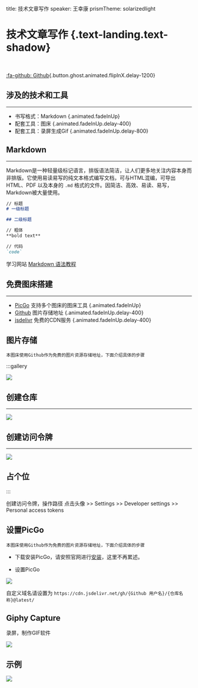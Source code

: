 title: 技术文章写作
speaker: 王幸康
prismTheme: solarizedlight

<slide class="bg-black aligncenter" image="https://cdn.jsdelivr.net/gh/wangxingkang/pictures@latest/imgs/3d19ee419134532dcd66f0b8c1366765.jpeg  .dark">

# 技术文章写作 {.text-landing.text-shadow}

<br />

[:fa-github: Github](https://github.com/wangxingkang/share){.button.ghost.animated.flipInX.delay-1200}

<slide :class="size-60 aligncenter">

## 涉及的技术和工具

---

- 书写格式：Markdown  {.animated.fadeInUp}
- 配套工具：图床  {.animated.fadeInUp.delay-400}
- 配套工具：录屏生成Gif  {.animated.fadeInUp.delay-800}

<slide :class="size-60 aligncenter">

## Markdown

---

Markdown是一种轻量级标记语言，排版语法简洁，让人们更多地关注内容本身而非排版。它使用易读易写的纯文本格式编写文档，可与HTML混编，可导出 HTML、PDF 以及本身的 `.md` 格式的文件。因简洁、高效、易读、易写，Markdown被大量使用。

```md {.animated.fadeInUp}
// 标题
# 一级标题

## 二级标题

// 粗体
**bold text**

// 代码
`code`
```

学习网站 [Markdown 语法教程](https://markdown.com.cn/)

<slide :class="aligncenter">

## 免费图床搭建

---

- [PicGo](https://picgo.github.io/PicGo-Doc/zh/) 支持多个图床的图床工具   {.animated.fadeInUp}
- [Github](https://github.com) 图片存储地址   {.animated.fadeInUp.delay-400}
- [jsdelivr](https://www.jsdelivr.com/) 免费的CDN服务   {.animated.fadeInUp.delay-400}

<slide :class="size-70">

## 图片存储

`本图床使用Github作为免费的图片资源存储地址，下面介绍具体的步骤`

:::gallery

![](https://cdn.jsdelivr.net/gh/wangxingkang/pictures@latest/imgs/20210318234246.png)

## 创建仓库

---

![](https://cdn.jsdelivr.net/gh/wangxingkang/pictures@latest/imgs/20210318234246.png)

## 创建访问令牌

---

![](https://source.unsplash.com/IFxjDdqK_0U/800x600)

## 占个位

:::

创建访问令牌，操作路径 点击头像 >> Settings >> Developer settings >> Personal access tokens

<slide :class="size-60">

## 设置PicGo

`本图床使用Github作为免费的图片资源存储地址，下面介绍具体的步骤`

- 下载安装PicGo，请安照官网进行[安装](https://picgo.github.io/PicGo-Doc/zh/guide/#%E4%B8%8B%E8%BD%BD%E5%AE%89%E8%A3%85)，这里不再累述。

- 设置PicGo

![](https://cdn.jsdelivr.net/gh/wangxingkang/pictures@latest/imgs/20210320084131.png)

自定义域名请设置为  `https://cdn.jsdelivr.net/gh/{Github 用户名}/{仓库名称}@latest/` 

<slide :class="size-70 aligncenter">

## Giphy Capture 

录屏，制作GIF软件

![](https://cdn.jsdelivr.net/gh/wangxingkang/pictures@latest/imgs/20210416164233.png)

<slide :class="size-70 aligncenter">

## 示例

![](https://cdn.jsdelivr.net/gh/wangxingkang/pictures@latest/imgs/20210416170937.gif)

